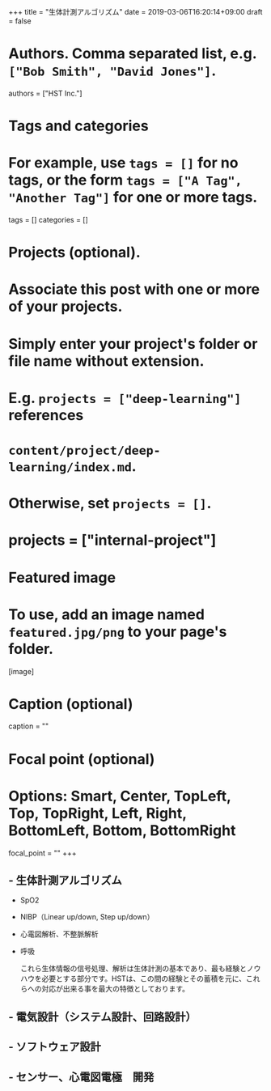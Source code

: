 +++
title = "生体計測アルゴリズム"
date = 2019-03-06T16:20:14+09:00
draft = false

# Authors. Comma separated list, e.g. `["Bob Smith", "David Jones"]`.
authors = ["HST Inc."]

# Tags and categories
# For example, use `tags = []` for no tags, or the form `tags = ["A Tag", "Another Tag"]` for one or more tags.
tags = []
categories = []

# Projects (optional).
#   Associate this post with one or more of your projects.
#   Simply enter your project's folder or file name without extension.
#   E.g. `projects = ["deep-learning"]` references 
#   `content/project/deep-learning/index.md`.
#   Otherwise, set `projects = []`.
# projects = ["internal-project"]

# Featured image
# To use, add an image named `featured.jpg/png` to your page's folder. 
[image]
  # Caption (optional)
  caption = ""

  # Focal point (optional)
  # Options: Smart, Center, TopLeft, Top, TopRight, Left, Right, BottomLeft, Bottom, BottomRight
  focal_point = ""
+++

## - 生体計測アルゴリズム
 - SpO2
 - NIBP（Linear up/down, Step up/down）
 - 心電図解析、不整脈解析
 - 呼吸
    
    これら生体情報の信号処理、解析は生体計測の基本であり、最も経験とノウハウを必要とする部分です。HSTは、この間の経験とその蓄積を元に、これらへの対応が出来る事を最大の特徴としております。

## - 電気設計（システム設計、回路設計）

## - ソフトウェア設計

## - センサー、心電図電極　開発
